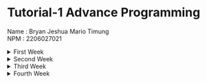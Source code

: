 # Tutorial-1 Advance Programming
Name : Bryan Jeshua Mario Timung \
NPM : 2206027021 
<details>
<summary>First Week</summary>

## First Week

### First reflection
My code follows clean code principles and secure coding practices by using meaningful names for functions. Furthermore, each function is small and focuses on doing one thing. Both of them are demonstrated through the implementation of method findById, update, and delete. Not only that, I avoid excessive and unnecessary comments in the code. 
Unused code is regularly removed to keep the codebase clean. Additionally, the layout of the code is clear and organized for easy understanding.
To enhance my code, I need to ensure the validity of the input. While writing this reflection, I've identified a loophole in my HTML code that permits string inputs as quantities, which must be addressed by restricting input to integers only. The effect of unrestricted quantity field input is the redirection to an error page since the instantiation of the product fails due to mistyped attribute values being inserted. After fixing that part, my code runs smoothly and even won't allow floats to be inserted.


### Second reflection
After writing the unit tests, I feel that I need to practice more in identifying loopholes. When building functionalities in our code, there is a risk of bias. We often assume that our code/program is already secure, but in reality, it is not yet secure. To reduce this bias, we must always be suspicious of our own code so that we can identify any loopholes. To ensure that our unit tests are sufficient, we need to implement code coverage metrics, considering function coverage, statement coverage, branch coverage, condition coverage, and line coverage. However, good code coverage does not necessarily indicate good unit tests. We still need to ensure the quality of the unit tests by checking all possible leaks/failures in our code.

Regarding the case study, instead of creating two different classes, I believe we could create a single class file with divided functions. This approach would be more efficient since we wouldn't need to reimport packages/libraries that are required. Additionally, we could obtain the result by running just a single class file instead of two. In terms of cleanliness, I think we should ensure that each unit test only tests one case and does not overlap. The naming of instances must be clear and self-explanatory.
</details>

<details>
<summary>Second Week</summary>

## Second Week
1. There are several code quality issues that I fixed during exercise such as
   - I remove public modifier of create and findAll in ProductService interface. It is a default that for every interface, the method by default is public. 
   - I enforce policy of braces in several conditionals in Product class
   - In ci.yml, I added token permission as a result following recommendation from scorecard
2. In my opinion, yes, my code currently follows the principles of CI/CD. I can see Continuous Integration in action through the process of integrating code from several branches, as if created by multiple programmers. Then, the test suite is being executed to know whether the update(s) of the code will safely running even though there are some edge cases being prepared (it is executed with ci.yml). After that, the machine automatically reviews some parts to ensure the program follows standards and conventions, ensuring it is safe and runs smoothly. This is executed through pmd and scorecards settings. The Continuous Deployment aspect can be seen in the deployment process after the CI phase is completed. The entire software release process is automated with Kobey, enabling one or more people to work faster.

</details>

<details>
<summary>Third Week</summary>

## Third Week
> 1. Explain what principles you apply to your project!
- Single Responsibility Principle
This principle emphasize the importance of a module only being responsible to only one actor.
-- I create a HomeController class file that is only responsible for controlling the home page. 
-- I divide ProductController and CarController into two different class files.

- Open Closed Principle
The principle emphasizes the openness of entities to extension but their closeness to modification. Seeing many similarities between the Product and Car models, I make Car a child of Product. Car has a unique attribute for color.

- Liskov Substitution Principle
In the project, we can observe that the ProductServiceImpl, as a child, is also a ProductService. It implements all the methods defined in ProductService.

- Interface Segregation Principle
Building upon the provided templates, the interfaces are already segregated into CarService and ProductService. Therefore, I only need to implement them in the controller file.

- Depedency Inversion Principle
Following this principle, which prefers using abstraction, I use interfaces instead of concrete implementations for CarService and ProductService in the controller.

> 2. Explain the advantages of applying SOLID principles to your project with examples.
- Increase modularity
SOLID principles break down the program into simpler and more manageable parts, like Lego bricks. I can change a part or function without significantly affecting other parts, thus avoiding disruption to the entire program. Additionally, I can reuse created parts to build other components. For example, creating Car models that extend Product allows Car to inherit all Product attributes.

- Improve readability
By dividing the program into simpler and more manageable components, each function or class becomes smaller and more straightforward. Understanding a function or class becomes faster as they are divided by functionality. For instance, knowing that the HomeController file is only responsible for navigating the Home page.

- Make testing easier
With SOLID principles, testing becomes easier because each function only performs one task. Identifying mistakes and fixing them becomes simpler since the code is modular, requiring changes to only small parts. For example, if I make a mistake in finding car by Id, I only have to focus on fixing the findById in CarService and CarServiceImpl, not on the other part

> 3. Explain the disadvantages of not applying SOLID principles to your project with examples.
- Complicate testing
Without applying SOLID principles, classes and functions tend to handle multiple tasks, making testing challenging. For instance, having a single repository class for two different models complicates managing instances and debugging errors related to specific model instances.

- Reduce readability
Failure to apply SOLID principles results in code that is harder to read. For instance, incorporating all controllers into a single class file makes the file lengthy, making it difficult to navigate or modify paths if necessary.

- Reduce reusability
Neglecting SOLID principles often leads to redundant code, requiring recreation of similar components. For example, if Car and Product share common attributes, but are not structured as parent-child, creating two separate models with nearly identical attributes and behaviors becomes redundant.

Credit : ChatGPT for correcting my grammatical errors.

 </details>

 <details><summary>Fourth Week</summary>

 ## Fourth Week
> Reflect based on Percival (2017) proposed self-reflective questions (in “Principles and Best Practice of Testing” submodule, chapter “Evaluating Your Testing Objectives”), whether this TDD flow is useful enough for you or not. If not, explain things that you need to do next time you make more tests.I personally find the Test-Driven Development (TDD) approach quite helpful in certain situations, especially when I have a clear idea of what I'm aiming to create. It's great for projects where the goals and standards are well-defined from the start. In environments with strict regulations, like at more formal companies, following the TDD process can really help in ensuring we meet all necessary compliance.

However, I've noticed that many projects evolve as they progress, and sometimes what we're building isn't really clear until we're well into the development process. In these cases, figuring out test cases can be challenging if we're still unsure about the project's final shape. Next time, I plan to allocate more time for thorough planning and case development, to make the testing phase more effective and efficient. 


> You have created unit tests in Tutorial. Now reflect whether your tests have successfully followed F.I.R.S.T. principle or not. If not, explain things that you need to do the next time you create more tests.
1. Speed: I feel pretty good about the speed of my code. It's pretty important, especially in Test-Driven Development. Efficient code is a big help, and I think mine is up to the task.

2. Independence/Isolation: I admit that there are a few spots where my service could be a bit more isolated.  It's led to a bit more time spent on debugging test cases than I'd like. I'm looking forward to making my test cases more isolated.

3. Reproducibility: I haven't had the chance to try my code out on different devices or systems yet, but from what I can tell, there shouldn't be any big hurdles in running it elsewhere. 

4. Self-Validation: My code seems to tick this box well. Each test does a great job of clearly stating whether the code being tested is doing what it's supposed to, and mostly without any need for manual checking.

5. Timeliness: I think I'm doing pretty well here, too. Though, since this is my first time through this TDD process, I've had a few moments where I needed to tweak my tests as I go. It's all part of the learning process, and I'm getting better.

 </details>